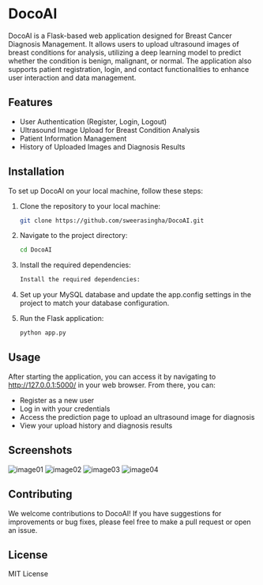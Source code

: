 # DocoAI

DocoAI is a Flask-based web application designed for Breast Cancer Diagnosis Management. It allows users to upload ultrasound images of breast conditions for analysis, utilizing a deep learning model to predict whether the condition is benign, malignant, or normal. The application also supports patient registration, login, and contact functionalities to enhance user interaction and data management.

## Features

- User Authentication (Register, Login, Logout)
- Ultrasound Image Upload for Breast Condition Analysis
- Patient Information Management
- History of Uploaded Images and Diagnosis Results

## Installation

To set up DocoAI on your local machine, follow these steps:

1. Clone the repository to your local machine:
   ```sh
   git clone https://github.com/sweerasingha/DocoAI.git

2. Navigate to the project directory:
    ```sh
    cd DocoAI

3. Install the required dependencies:
    ```sh
    Install the required dependencies:

4. Set up your MySQL database and update the app.config settings in the project to match your database configuration.

5. Run the Flask application:
    ```sh
    python app.py

## Usage

After starting the application, you can access it by navigating to http://127.0.0.1:5000/ in your web browser. From there, you can:

- Register as a new user
- Log in with your credentials
- Access the prediction page to upload an ultrasound image for diagnosis
- View your upload history and diagnosis results

## Screenshots

![image01](/screenshots/image01.png)
![image02](/screenshots/image02.png)
![image03](/screenshots/image03.png)
![image04](/screenshots/image04.png)


## Contributing

We welcome contributions to DocoAI! If you have suggestions for improvements or bug fixes, please feel free to make a pull request or open an issue.

## License

MIT License